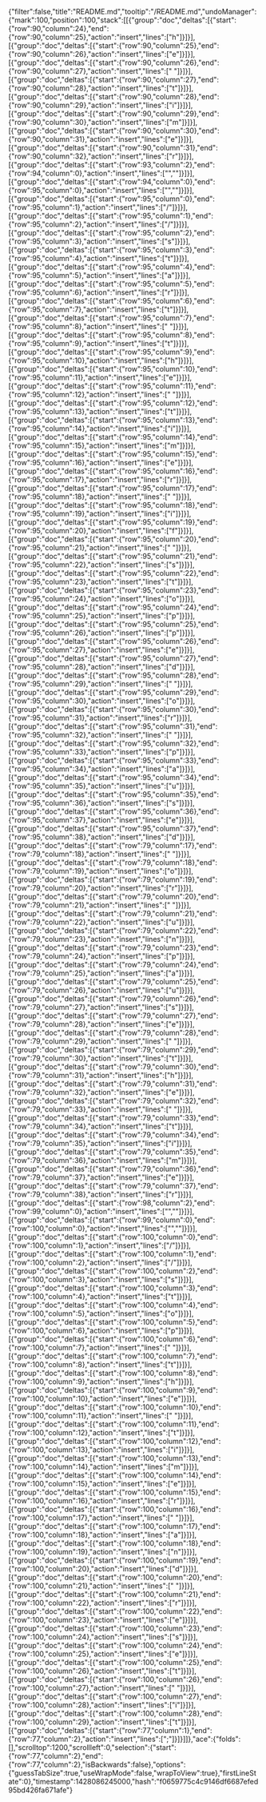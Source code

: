 {"filter":false,"title":"README.md","tooltip":"/README.md","undoManager":{"mark":100,"position":100,"stack":[[{"group":"doc","deltas":[{"start":{"row":90,"column":24},"end":{"row":90,"column":25},"action":"insert","lines":["h"]}]}],[{"group":"doc","deltas":[{"start":{"row":90,"column":25},"end":{"row":90,"column":26},"action":"insert","lines":["e"]}]}],[{"group":"doc","deltas":[{"start":{"row":90,"column":26},"end":{"row":90,"column":27},"action":"insert","lines":[" "]}]}],[{"group":"doc","deltas":[{"start":{"row":90,"column":27},"end":{"row":90,"column":28},"action":"insert","lines":["t"]}]}],[{"group":"doc","deltas":[{"start":{"row":90,"column":28},"end":{"row":90,"column":29},"action":"insert","lines":["i"]}]}],[{"group":"doc","deltas":[{"start":{"row":90,"column":29},"end":{"row":90,"column":30},"action":"insert","lines":["m"]}]}],[{"group":"doc","deltas":[{"start":{"row":90,"column":30},"end":{"row":90,"column":31},"action":"insert","lines":["e"]}]}],[{"group":"doc","deltas":[{"start":{"row":90,"column":31},"end":{"row":90,"column":32},"action":"insert","lines":["r"]}]}],[{"group":"doc","deltas":[{"start":{"row":93,"column":2},"end":{"row":94,"column":0},"action":"insert","lines":["",""]}]}],[{"group":"doc","deltas":[{"start":{"row":94,"column":0},"end":{"row":95,"column":0},"action":"insert","lines":["",""]}]}],[{"group":"doc","deltas":[{"start":{"row":95,"column":0},"end":{"row":95,"column":1},"action":"insert","lines":["/"]}]}],[{"group":"doc","deltas":[{"start":{"row":95,"column":1},"end":{"row":95,"column":2},"action":"insert","lines":["/"]}]}],[{"group":"doc","deltas":[{"start":{"row":95,"column":2},"end":{"row":95,"column":3},"action":"insert","lines":["s"]}]}],[{"group":"doc","deltas":[{"start":{"row":95,"column":3},"end":{"row":95,"column":4},"action":"insert","lines":["t"]}]}],[{"group":"doc","deltas":[{"start":{"row":95,"column":4},"end":{"row":95,"column":5},"action":"insert","lines":["a"]}]}],[{"group":"doc","deltas":[{"start":{"row":95,"column":5},"end":{"row":95,"column":6},"action":"insert","lines":["r"]}]}],[{"group":"doc","deltas":[{"start":{"row":95,"column":6},"end":{"row":95,"column":7},"action":"insert","lines":["t"]}]}],[{"group":"doc","deltas":[{"start":{"row":95,"column":7},"end":{"row":95,"column":8},"action":"insert","lines":[" "]}]}],[{"group":"doc","deltas":[{"start":{"row":95,"column":8},"end":{"row":95,"column":9},"action":"insert","lines":["t"]}]}],[{"group":"doc","deltas":[{"start":{"row":95,"column":9},"end":{"row":95,"column":10},"action":"insert","lines":["h"]}]}],[{"group":"doc","deltas":[{"start":{"row":95,"column":10},"end":{"row":95,"column":11},"action":"insert","lines":["e"]}]}],[{"group":"doc","deltas":[{"start":{"row":95,"column":11},"end":{"row":95,"column":12},"action":"insert","lines":[" "]}]}],[{"group":"doc","deltas":[{"start":{"row":95,"column":12},"end":{"row":95,"column":13},"action":"insert","lines":["t"]}]}],[{"group":"doc","deltas":[{"start":{"row":95,"column":13},"end":{"row":95,"column":14},"action":"insert","lines":["i"]}]}],[{"group":"doc","deltas":[{"start":{"row":95,"column":14},"end":{"row":95,"column":15},"action":"insert","lines":["m"]}]}],[{"group":"doc","deltas":[{"start":{"row":95,"column":15},"end":{"row":95,"column":16},"action":"insert","lines":["e"]}]}],[{"group":"doc","deltas":[{"start":{"row":95,"column":16},"end":{"row":95,"column":17},"action":"insert","lines":["r"]}]}],[{"group":"doc","deltas":[{"start":{"row":95,"column":17},"end":{"row":95,"column":18},"action":"insert","lines":[" "]}]}],[{"group":"doc","deltas":[{"start":{"row":95,"column":18},"end":{"row":95,"column":19},"action":"insert","lines":["i"]}]}],[{"group":"doc","deltas":[{"start":{"row":95,"column":19},"end":{"row":95,"column":20},"action":"insert","lines":["f"]}]}],[{"group":"doc","deltas":[{"start":{"row":95,"column":20},"end":{"row":95,"column":21},"action":"insert","lines":[" "]}]}],[{"group":"doc","deltas":[{"start":{"row":95,"column":21},"end":{"row":95,"column":22},"action":"insert","lines":["s"]}]}],[{"group":"doc","deltas":[{"start":{"row":95,"column":22},"end":{"row":95,"column":23},"action":"insert","lines":["t"]}]}],[{"group":"doc","deltas":[{"start":{"row":95,"column":23},"end":{"row":95,"column":24},"action":"insert","lines":["o"]}]}],[{"group":"doc","deltas":[{"start":{"row":95,"column":24},"end":{"row":95,"column":25},"action":"insert","lines":["p"]}]}],[{"group":"doc","deltas":[{"start":{"row":95,"column":25},"end":{"row":95,"column":26},"action":"insert","lines":["p"]}]}],[{"group":"doc","deltas":[{"start":{"row":95,"column":26},"end":{"row":95,"column":27},"action":"insert","lines":["e"]}]}],[{"group":"doc","deltas":[{"start":{"row":95,"column":27},"end":{"row":95,"column":28},"action":"insert","lines":["d"]}]}],[{"group":"doc","deltas":[{"start":{"row":95,"column":28},"end":{"row":95,"column":29},"action":"insert","lines":[" "]}]}],[{"group":"doc","deltas":[{"start":{"row":95,"column":29},"end":{"row":95,"column":30},"action":"insert","lines":["o"]}]}],[{"group":"doc","deltas":[{"start":{"row":95,"column":30},"end":{"row":95,"column":31},"action":"insert","lines":["r"]}]}],[{"group":"doc","deltas":[{"start":{"row":95,"column":31},"end":{"row":95,"column":32},"action":"insert","lines":[" "]}]}],[{"group":"doc","deltas":[{"start":{"row":95,"column":32},"end":{"row":95,"column":33},"action":"insert","lines":["p"]}]}],[{"group":"doc","deltas":[{"start":{"row":95,"column":33},"end":{"row":95,"column":34},"action":"insert","lines":["a"]}]}],[{"group":"doc","deltas":[{"start":{"row":95,"column":34},"end":{"row":95,"column":35},"action":"insert","lines":["u"]}]}],[{"group":"doc","deltas":[{"start":{"row":95,"column":35},"end":{"row":95,"column":36},"action":"insert","lines":["s"]}]}],[{"group":"doc","deltas":[{"start":{"row":95,"column":36},"end":{"row":95,"column":37},"action":"insert","lines":["e"]}]}],[{"group":"doc","deltas":[{"start":{"row":95,"column":37},"end":{"row":95,"column":38},"action":"insert","lines":["d"]}]}],[{"group":"doc","deltas":[{"start":{"row":79,"column":17},"end":{"row":79,"column":18},"action":"insert","lines":[" "]}]}],[{"group":"doc","deltas":[{"start":{"row":79,"column":18},"end":{"row":79,"column":19},"action":"insert","lines":["o"]}]}],[{"group":"doc","deltas":[{"start":{"row":79,"column":19},"end":{"row":79,"column":20},"action":"insert","lines":["r"]}]}],[{"group":"doc","deltas":[{"start":{"row":79,"column":20},"end":{"row":79,"column":21},"action":"insert","lines":[" "]}]}],[{"group":"doc","deltas":[{"start":{"row":79,"column":21},"end":{"row":79,"column":22},"action":"insert","lines":["u"]}]}],[{"group":"doc","deltas":[{"start":{"row":79,"column":22},"end":{"row":79,"column":23},"action":"insert","lines":["n"]}]}],[{"group":"doc","deltas":[{"start":{"row":79,"column":23},"end":{"row":79,"column":24},"action":"insert","lines":["p"]}]}],[{"group":"doc","deltas":[{"start":{"row":79,"column":24},"end":{"row":79,"column":25},"action":"insert","lines":["a"]}]}],[{"group":"doc","deltas":[{"start":{"row":79,"column":25},"end":{"row":79,"column":26},"action":"insert","lines":["u"]}]}],[{"group":"doc","deltas":[{"start":{"row":79,"column":26},"end":{"row":79,"column":27},"action":"insert","lines":["s"]}]}],[{"group":"doc","deltas":[{"start":{"row":79,"column":27},"end":{"row":79,"column":28},"action":"insert","lines":["e"]}]}],[{"group":"doc","deltas":[{"start":{"row":79,"column":28},"end":{"row":79,"column":29},"action":"insert","lines":[" "]}]}],[{"group":"doc","deltas":[{"start":{"row":79,"column":29},"end":{"row":79,"column":30},"action":"insert","lines":["t"]}]}],[{"group":"doc","deltas":[{"start":{"row":79,"column":30},"end":{"row":79,"column":31},"action":"insert","lines":["h"]}]}],[{"group":"doc","deltas":[{"start":{"row":79,"column":31},"end":{"row":79,"column":32},"action":"insert","lines":["e"]}]}],[{"group":"doc","deltas":[{"start":{"row":79,"column":32},"end":{"row":79,"column":33},"action":"insert","lines":[" "]}]}],[{"group":"doc","deltas":[{"start":{"row":79,"column":33},"end":{"row":79,"column":34},"action":"insert","lines":["t"]}]}],[{"group":"doc","deltas":[{"start":{"row":79,"column":34},"end":{"row":79,"column":35},"action":"insert","lines":["i"]}]}],[{"group":"doc","deltas":[{"start":{"row":79,"column":35},"end":{"row":79,"column":36},"action":"insert","lines":["m"]}]}],[{"group":"doc","deltas":[{"start":{"row":79,"column":36},"end":{"row":79,"column":37},"action":"insert","lines":["e"]}]}],[{"group":"doc","deltas":[{"start":{"row":79,"column":37},"end":{"row":79,"column":38},"action":"insert","lines":["r"]}]}],[{"group":"doc","deltas":[{"start":{"row":98,"column":2},"end":{"row":99,"column":0},"action":"insert","lines":["",""]}]}],[{"group":"doc","deltas":[{"start":{"row":99,"column":0},"end":{"row":100,"column":0},"action":"insert","lines":["",""]}]}],[{"group":"doc","deltas":[{"start":{"row":100,"column":0},"end":{"row":100,"column":1},"action":"insert","lines":["/"]}]}],[{"group":"doc","deltas":[{"start":{"row":100,"column":1},"end":{"row":100,"column":2},"action":"insert","lines":["/"]}]}],[{"group":"doc","deltas":[{"start":{"row":100,"column":2},"end":{"row":100,"column":3},"action":"insert","lines":["s"]}]}],[{"group":"doc","deltas":[{"start":{"row":100,"column":3},"end":{"row":100,"column":4},"action":"insert","lines":["t"]}]}],[{"group":"doc","deltas":[{"start":{"row":100,"column":4},"end":{"row":100,"column":5},"action":"insert","lines":["o"]}]}],[{"group":"doc","deltas":[{"start":{"row":100,"column":5},"end":{"row":100,"column":6},"action":"insert","lines":["p"]}]}],[{"group":"doc","deltas":[{"start":{"row":100,"column":6},"end":{"row":100,"column":7},"action":"insert","lines":[" "]}]}],[{"group":"doc","deltas":[{"start":{"row":100,"column":7},"end":{"row":100,"column":8},"action":"insert","lines":["t"]}]}],[{"group":"doc","deltas":[{"start":{"row":100,"column":8},"end":{"row":100,"column":9},"action":"insert","lines":["h"]}]}],[{"group":"doc","deltas":[{"start":{"row":100,"column":9},"end":{"row":100,"column":10},"action":"insert","lines":["e"]}]}],[{"group":"doc","deltas":[{"start":{"row":100,"column":10},"end":{"row":100,"column":11},"action":"insert","lines":[" "]}]}],[{"group":"doc","deltas":[{"start":{"row":100,"column":11},"end":{"row":100,"column":12},"action":"insert","lines":["t"]}]}],[{"group":"doc","deltas":[{"start":{"row":100,"column":12},"end":{"row":100,"column":13},"action":"insert","lines":["i"]}]}],[{"group":"doc","deltas":[{"start":{"row":100,"column":13},"end":{"row":100,"column":14},"action":"insert","lines":["m"]}]}],[{"group":"doc","deltas":[{"start":{"row":100,"column":14},"end":{"row":100,"column":15},"action":"insert","lines":["e"]}]}],[{"group":"doc","deltas":[{"start":{"row":100,"column":15},"end":{"row":100,"column":16},"action":"insert","lines":["r"]}]}],[{"group":"doc","deltas":[{"start":{"row":100,"column":16},"end":{"row":100,"column":17},"action":"insert","lines":[" "]}]}],[{"group":"doc","deltas":[{"start":{"row":100,"column":17},"end":{"row":100,"column":18},"action":"insert","lines":["a"]}]}],[{"group":"doc","deltas":[{"start":{"row":100,"column":18},"end":{"row":100,"column":19},"action":"insert","lines":["n"]}]}],[{"group":"doc","deltas":[{"start":{"row":100,"column":19},"end":{"row":100,"column":20},"action":"insert","lines":["d"]}]}],[{"group":"doc","deltas":[{"start":{"row":100,"column":20},"end":{"row":100,"column":21},"action":"insert","lines":[" "]}]}],[{"group":"doc","deltas":[{"start":{"row":100,"column":21},"end":{"row":100,"column":22},"action":"insert","lines":["r"]}]}],[{"group":"doc","deltas":[{"start":{"row":100,"column":22},"end":{"row":100,"column":23},"action":"insert","lines":["e"]}]}],[{"group":"doc","deltas":[{"start":{"row":100,"column":23},"end":{"row":100,"column":24},"action":"insert","lines":["s"]}]}],[{"group":"doc","deltas":[{"start":{"row":100,"column":24},"end":{"row":100,"column":25},"action":"insert","lines":["e"]}]}],[{"group":"doc","deltas":[{"start":{"row":100,"column":25},"end":{"row":100,"column":26},"action":"insert","lines":["t"]}]}],[{"group":"doc","deltas":[{"start":{"row":100,"column":26},"end":{"row":100,"column":27},"action":"insert","lines":[" "]}]}],[{"group":"doc","deltas":[{"start":{"row":100,"column":27},"end":{"row":100,"column":28},"action":"insert","lines":["i"]}]}],[{"group":"doc","deltas":[{"start":{"row":100,"column":28},"end":{"row":100,"column":29},"action":"insert","lines":["t"]}]}],[{"group":"doc","deltas":[{"start":{"row":77,"column":1},"end":{"row":77,"column":2},"action":"insert","lines":[";"]}]}]]},"ace":{"folds":[],"scrolltop":1200,"scrollleft":0,"selection":{"start":{"row":77,"column":2},"end":{"row":77,"column":2},"isBackwards":false},"options":{"guessTabSize":true,"useWrapMode":false,"wrapToView":true},"firstLineState":0},"timestamp":1428086245000,"hash":"f0659775c4c9146df6687efed95bd426fa671afe"}